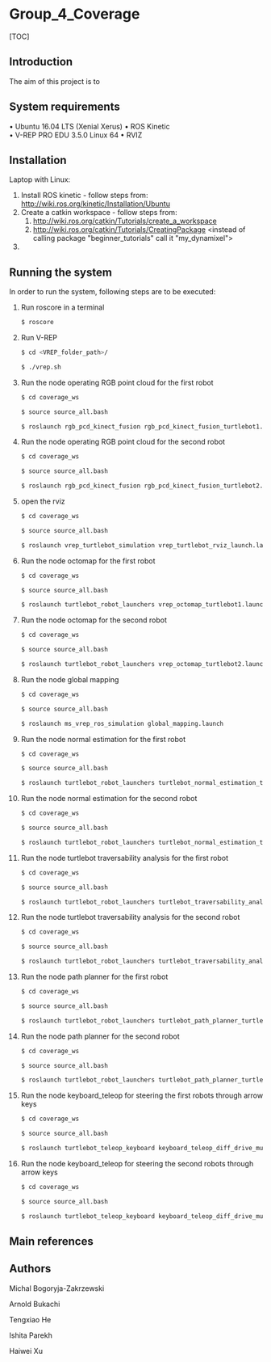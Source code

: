 # Group_4_Coverage

[TOC]

## Introduction

The aim of this project is to 



## System requirements

• Ubuntu 16.04 LTS (Xenial Xerus)
• ROS Kinetic  
• V-REP PRO EDU 3.5.0 Linux 64
• RVIZ


## Installation

Laptop with Linux: 

1. Install ROS kinetic - follow steps from: http://wiki.ros.org/kinetic/Installation/Ubuntu
2. Create a catkin workspace - follow steps from: 
   1. http://wiki.ros.org/catkin/Tutorials/create_a_workspace
   2. http://wiki.ros.org/catkin/Tutorials/CreatingPackage <instead of calling package "beginner_tutorials" call it "my_dynamixel">
3. 

## Running the system

In order to run the system, following steps are to be executed:

1. Run roscore in a terminal 

   ```bash
   $ roscore
   ```

2. Run V-REP

   ```bash
   $ cd <VREP_folder_path>/
   ```

   ```bash
   $ ./vrep.sh
   ```

3. Run the node operating RGB point cloud for the first robot

   ```bash
   $ cd coverage_ws
   ```

   ```bash
   $ source source_all.bash
   ```

   ```bash
   $ roslaunch rgb_pcd_kinect_fusion rgb_pcd_kinect_fusion_turtlebot1.launch
   ```

4. Run the node operating RGB point cloud for the second robot

   ```bash
   $ cd coverage_ws
   ```

   ```bash
   $ source source_all.bash
   ```

   ```bash
   $ roslaunch rgb_pcd_kinect_fusion rgb_pcd_kinect_fusion_turtlebot2.launch
   ```
5. open the rviz

   ```bash
   $ cd coverage_ws
   ```

   ```bash
   $ source source_all.bash
   ```

   ```bash
   $ roslaunch vrep_turtlebot_simulation vrep_turtlebot_rviz_launch.launch
   ```
6. Run the node octomap for the first robot

   ```bash
   $ cd coverage_ws
   ```

   ```bash
   $ source source_all.bash
   ```

   ```bash
   $ roslaunch turtlebot_robot_launchers vrep_octomap_turtlebot1.launch
   ```
7. Run the node octomap for the second robot

   ```bash
   $ cd coverage_ws
   ```

   ```bash
   $ source source_all.bash
   ```

   ```bash
   $ roslaunch turtlebot_robot_launchers vrep_octomap_turtlebot2.launch
   ```
8. Run the node global mapping 

   ```bash
   $ cd coverage_ws
   ```

   ```bash
   $ source source_all.bash
   ```

   ```bash
   $ roslaunch ms_vrep_ros_simulation global_mapping.launch
   ```
9. Run the node normal estimation for the first robot

   ```bash
   $ cd coverage_ws
   ```

   ```bash
   $ source source_all.bash
   ```

   ```bash
   $ roslaunch turtlebot_robot_launchers turtlebot_normal_estimation_turtlebot1.launch
   ```
10. Run the node normal estimation for the second robot

      ```bash
      $ cd coverage_ws
      ```

      ```bash
      $ source source_all.bash
      ```

      ```bash
      $ roslaunch turtlebot_robot_launchers turtlebot_normal_estimation_turtlebot2.launch
      ```
11. Run the node turtlebot traversability analysis for the first robot

      ```bash
      $ cd coverage_ws
      ```

      ```bash
      $ source source_all.bash
      ```

      ```bash
      $ roslaunch turtlebot_robot_launchers turtlebot_traversability_analysis_turtlebot1.launch
      ```
12. Run the node turtlebot traversability analysis for the second robot

      ```bash
      $ cd coverage_ws
      ```

      ```bash
      $ source source_all.bash
      ```

      ```bash
      $ roslaunch turtlebot_robot_launchers turtlebot_traversability_analysis_turtlebot2.launch
      ```
13. Run the node path planner for the first robot

      ```bash
      $ cd coverage_ws
      ```

      ```bash
      $ source source_all.bash
      ```

      ```bash
      $ roslaunch turtlebot_robot_launchers turtlebot_path_planner_turtlebot1.launch
      ```
14. Run the node path planner for the second robot

      ```bash
      $ cd coverage_ws
      ```

      ```bash
      $ source source_all.bash
      ```

      ```bash
      $ roslaunch turtlebot_robot_launchers turtlebot_path_planner_turtlebot2.launch
      ```
15. Run the node keyboard_teleop for steering the first robots through arrow keys

      ```bash
      $ cd coverage_ws
      ```

      ```bash
      $ source source_all.bash
      ```

      ```bash
      $ roslaunch turtlebot_teleop_keyboard keyboard_teleop_diff_drive_mux_turtlebot1.launch
      ```
16. Run the node keyboard_teleop for steering the second robots through arrow keys

      ```bash
      $ cd coverage_ws
      ```

      ```bash
      $ source source_all.bash
      ```

      ```bash
      $ roslaunch turtlebot_teleop_keyboard keyboard_teleop_diff_drive_mux_turtlebot2.launch
      ```


## Main references 



## Authors

Michal Bogoryja-Zakrzewski 

Arnold Bukachi

Tengxiao He

Ishita Parekh

Haiwei Xu
